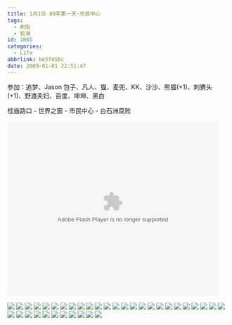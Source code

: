 ```yaml
---
title: 1月1日 09年第一天·市民中心
tags:
  - 刷街
  - 轮滑
id: 1065
categories:
  - Life
abbrlink: be5fd56c
date: 2009-01-01 22:51:47
---
```


参加：追梦、Jason 包子、凡人、猫、麦兜、KK、沙沙、熊猫(+1)、刺猬头(+1)、野渡夫妇、百度、坤坤、黑白 

桂庙路口 - 世界之窗 - 市民中心 - 白石洲腐败 

<embed src='http://player.youku.com/player.php/sid/XNjM5NjA5OTY=/v.swf' allowFullScreen='true' quality='high' width='480' height='400' align='middle' allowScriptAccess='always' type='application/x-shockwave-flash'></embed>
<!--more-->
![](/images/2009/01/01_01_225147_10754.jpg) 
![](/images/2009/01/01_01_225147_0_10755.jpg) 
![](/images/2009/01/01_01_225147_1_10756.jpg) 
![](/images/2009/01/01_01_225147_2_10757.jpg) 
![](/images/2009/01/01_01_225147_3_10758.jpg) 
![](/images/2009/01/01_01_225147_4_10759.jpg) 
![](/images/2009/01/01_01_225147_5_10760.jpg) 
![](/images/2009/01/01_01_225147_6_10761.jpg) 
![](/images/2009/01/01_01_225147_7_10762.jpg) 
![](/images/2009/01/01_01_225147_8_10763.jpg) 
![](/images/2009/01/01_01_225147_9_10764.jpg) 
![](/images/2009/01/01_01_225147_10_10765.jpg) 
![](/images/2009/01/01_01_225147_11_10766.jpg) 
![](/images/2009/01/01_01_225147_12_10767.jpg) 
![](/images/2009/01/01_01_225147_13_10768.jpg) 
![](/images/2009/01/01_01_225147_14_10769.jpg) 
![](/images/2009/01/01_01_225147_15_10770.jpg) 
![](/images/2009/01/01_01_225147_16_10771.jpg) 
![](/images/2009/01/01_01_225147_17_10772.jpg) 
![](/images/2009/01/01_01_225147_18_10773.jpg) 
![](/images/2009/01/01_01_225147_19_10774.jpg) 
![](/images/2009/01/01_01_225147_20_10775.jpg) 
![](/images/2009/01/01_01_225147_21_10776.jpg) 
![](/images/2009/01/01_01_225147_22_10777.jpg) 
![](/images/2009/01/01_01_225147_23_10778.jpg) 
![](/images/2009/01/01_01_225147_24_10779.jpg) 
![](/images/2009/01/01_01_225147_25_10780.jpg) 
![](/images/2009/01/01_01_225147_26_10781.jpg) 
![](/images/2009/01/01_01_225147_27_10782.jpg) 
![](/images/2009/01/01_01_225147_28_10783.jpg) 
![](/images/2009/01/01_01_225147_29_10784.jpg) 
![](/images/2009/01/01_01_225147_30_10785.jpg) 
![](/images/2009/01/01_01_225147_31_10786.jpg) 
![](/images/2009/01/01_01_225147_32_10787.jpg) 
![](/images/2009/01/01_01_225147_33_10788.jpg) 
![](/images/2009/01/01_01_225147_34_10789.jpg)